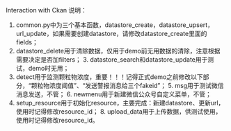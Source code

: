 Interaction with Ckan
说明：
1. common.py中为三个基本函数，datastore_create，datastore_upsert，url_update，如果需要创建datastore，请修改datastore_create里面的fields；
2. datastore_delete用于清除数据，仅用于demo前无用数据的清除，注意根据需要决定是否加filters；
	3. datastore_search和datastore_update用于测试，demo时无用；
4. detect用于监测颗粒物浓度，重要！！！记得正式demo之前修改以下部分，“颗粒物浓度阈值”、“发送警报消息给三个fakeid”；
	5. msg用于测试微信消息发送，不管；
	6. newmenu用于新建微信公众号自定义菜单，不管；
7. setup_resource用于初始化resource，主要完成：新建datastore、更新url，使用时记得修改resource_id；
	8. upload_data用于上传数据，供测试使用，使用时记得修改resource_id。

